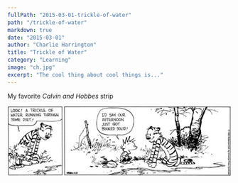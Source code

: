 ```yaml
---
fullPath: "2015-03-01-trickle-of-water"
path: "/trickle-of-water"
markdown: true
date: "2015-03-01"
author: "Charlie Harrington"
title: "Trickle of Water"
category: "Learning"
image: "ch.jpg"
excerpt: "The cool thing about cool things is..."
---
```


My favorite *Calvin and Hobbes* strip

![comic](./images/ch.jpg)